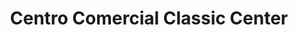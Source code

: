 ---
title: "Centro Comercial Classic Center"
url: /lecheria/centro-comercial-classic-center/
shop: centro comercial
---